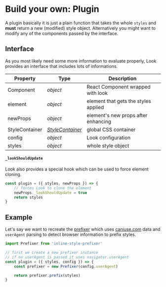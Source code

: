 # Build your own: Plugin

A plugin basically it is just a plain function that takes the whole `styles` and **must** return a new (modified) style object. Alternatively you might want to modify any of the components passed by the interface.

## Interface
As you most likely need some more information to evaluate properly, Look provides an interface that includes lots of informations.

| Property | Type | Description |
| -------- | ----------- | --- |
| Component | *object* | React Component wrapped with look |
| element | *object* | element that gets the styles applied |
| newProps | *object* | element's new props after enhancing |
| StyleContainer | [*StyleContainer*](../api/StyleContainer.md) | global CSS container |
| config | *object* | Look configuration |
| styles | *object* | whole style object |

#### `_lookShouldUpdate`
Look also provides a special hook which can be used to force element cloning.
```javascript
const plugin = ({ styles, newProps }) => {
	// forces Look to clone the element
	newProps._lookShouldUpdate = true
	return styles
}
```

## Example
Let's say we want to recreate the [prefixer](../plugins/Prefixer.md) which uses [caniuse.com](caniuse.com) data and `userAgent` parsing to detect browser information to prefix styles.
```javascript
import Prefixer from 'inline-style-prefixer'

// first we create a new prefixer instance
// if no userAgent is passed it uses navigator.userAgent
const plugin = ({ styles, config }) => {
	const prefixer = new Prefixer(config.userAgent)

	return prefixer.prefix(styles)
}
```
